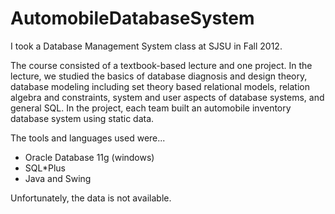 AutomobileDatabaseSystem
========================
I took a Database Management System class at SJSU in Fall 2012.

The course consisted of a textbook-based lecture and one project. 
In the lecture, we studied the basics of database diagnosis and design theory, 
database modeling including set theory based relational models, relation algebra and constraints,
system and user aspects of database systems, and general SQL. In the project, 
each team built an automobile inventory database system using static data. 

The tools and languages used were...
- Oracle Database 11g (windows)
- SQL*Plus
- Java and Swing

Unfortunately, the data is not available.